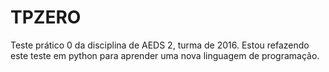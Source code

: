 # TPZERO
 Teste prático 0 da disciplina de AEDS 2, turma de 2016.
 Estou refazendo este teste em python para aprender uma nova linguagem de programação.
